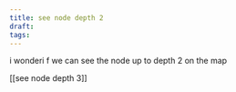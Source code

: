 ```yaml
---
title: see node depth 2
draft: 
tags:
---
```

i wonderi f we can see the node up to depth 2 on the map

[[see node depth 3]]
 